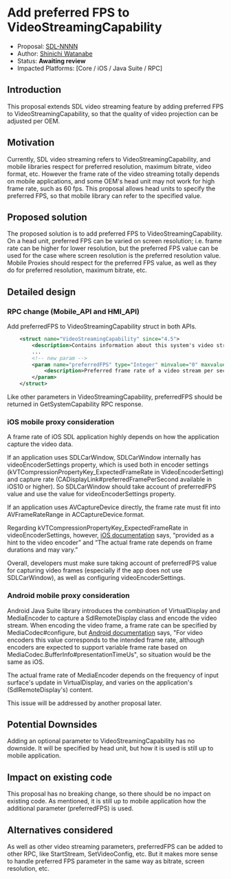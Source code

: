 # Add preferred FPS to VideoStreamingCapability

* Proposal: [SDL-NNNN](NNNN-add-preferred-FPS.md)
* Author: [Shinichi Watanabe](https://github.com/shiniwat)
* Status: **Awaiting review**
* Impacted Platforms: [Core / iOS / Java Suite / RPC]

## Introduction

This proposal extends SDL video streaming feature by adding preferred FPS to VideoStreamingCapability, so that the quality of video projection can be adjusted per OEM.

## Motivation

Currently, SDL video streaming refers to VideoStreamingCapability, and mobile libraries respect for preferred resolution, maximum bitrate, video format, etc.
However the frame rate of the video streaming totally depends on mobile applications, and some OEM's head unit may not work for high frame rate, such as 60 fps.
This proposal allows head units to specify the preferred FPS, so that mobile library can refer to the specified value. 

## Proposed solution

The proposed solution is to add preferred FPS to VideoStreamingCapability. On a head unit, preferred FPS can be varied on screen resolution; i.e. frame rate can be higher for lower resolution, but the preferred FPS value can be used for the case where screen resolution is the preferred resolution value.
Mobile Proxies should respect for the preferred FPS value, as well as they do for preferred resolution, maximum bitrate, etc.

## Detailed design

### RPC change (Mobile_API and HMI_API)

Add preferredFPS to VideoStreamingCapability struct in both APIs.

```xml
    <struct name="VideoStreamingCapability" since="4.5">
        <description>Contains information about this system's video streaming capabilities.</description>
        ...
        <!-- new param -->
        <param name="preferredFPS" type="Integer" minvalue="0" maxvalue="2147483647" mandatory="false">
            <description>Preferred frame rate of a video stream per second. Mobile application should take this value into account for capturing and encoding video frame.</description>
        </param>
    </struct>
```

Like other parameters in VideoStreamingCapability, preferredFPS should be returned in GetSystemCapability RPC response.

### iOS mobile proxy consideration

A frame rate of iOS SDL application highly depends on how the application capture the video data.

If an application uses SDLCarWindow, SDLCarWindow internally has videoEncoderSettings property, which is used both in encoder settings (kVTCompressionPropertyKey_ExpectedFrameRate in VideoEncoderSetting) and capture rate (CADisplayLink#preferredFramePerSecond available in iOS10 or higher).
So SDLCarWindow should take account of preferredFPS value and use the value for videoEncoderSettings property.

If an application uses AVCaptureDevice directly, the frame rate must fit into AVFrameRateRange in ACCaptureDevice.format.

Regarding kVTCompressionPropertyKey_ExpectedFrameRate in videoEncoderSettings, however, [iOS documentation](https://developer.apple.com/documentation/videotoolbox/kvtcompressionpropertykey_expectedframerate) says, “provided as a hint to the video encoder” and “The actual frame rate depends on frame durations and may vary.”

Overall, developers must make sure taking account of preferredFPS value for capturing video frames (especially if the app does not use SDLCarWindow), as well as configuring videoEncoderSettings.


### Android mobile proxy consideration

Android Java Suite library introduces the combination of VirtualDisplay and MediaEncoder to capture a SdlRemoteDisplay class and encode the video stream.
When encoding the video frame, a frame rate can be specified by MediaCodec#configure, but [Android documentation](https://developer.android.com/reference/android/media/MediaFormat.html#KEY_FRAME_RATE) says, "For video encoders this value corresponds to the intended frame rate, although encoders are expected to support variable frame rate based on MediaCodec.BufferInfo#presentationTimeUs",
so situation would be the same as iOS.

The actual frame rate of MediaEncoder depends on the frequency of input surface's update in VirtualDisplay, and varies on the application's (SdlRemoteDisplay's) content.

This issue will be addressed by another proposal later.

## Potential Downsides

Adding an optional parameter to VideoStreamingCapability has no downside. It will be specified by head unit, but how it is used is still up to mobile application.

## Impact on existing code

This proposal has no breaking change, so there should be no impact on existing code. As mentioned, it is still up to mobile application how the additional parameter (preferredFPS) is used.

## Alternatives considered

As well as other video streaming parameters, preferredFPS can be added to other RPC, like StartStream, SetVideoConfig, etc.
But it makes more sense to handle preferred FPS parameter in the same way as bitrate, screen resolution, etc.